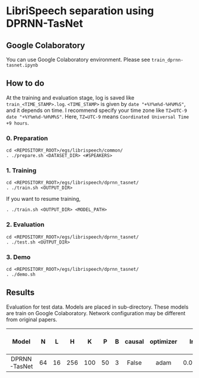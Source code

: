 # LibriSpeech separation using DPRNN-TasNet

## Google Colaboratory
You can use Google Colaboratory environment. Please see `train_dprnn-tasnet.ipynb`

## How to do
At the training and evaluation stage, log is saved like `train_<TIME_STAMP>.log`.
`<TIME_STAMP>` is given by `date "+%Y%m%d-%H%M%S"`, and it depends on time.
I recommend specify your time zone like `TZ=UTC-9 date "+%Y%m%d-%H%M%S"`.
Here, `TZ=UTC-9` means `Coordinated Universal Time +9 hours`.

### 0. Preparation
```
cd <REPOSITORY_ROOT>/egs/librispeech/common/
. ./prepare.sh <DATASET_DIR> <#SPEAKERS>
```

### 1. Training
```
cd <REPOSITORY_ROOT>/egs/librispeech/dprnn_tasnet/
. ./train.sh <OUTPUT_DIR>
```

If you want to resume training,
```
. ./train.sh <OUTPUT_DIR> <MODEL_PATH>
```

### 2. Evaluation
```
cd <REPOSITORY_ROOT>/egs/librispeech/dprnn_tasnet/
. ./test.sh <OUTPUT_DIR>
```

### 3. Demo
```
cd <REPOSITORY_ROOT>/egs/librispeech/dprnn_tasnet/
. ./demo.sh
```

## Results
Evaluation for test data.
Models are placed in sub-directory. These models are train on Google Colaboratory.
Network configuration may be different from original papers.

| Model | N | L | H | K | P | B | causal | optimizer | lr | SI-SDRi [dB] | PESQ | 
| :---: | :---: | :---: | :---: | :---: | :---: | :---: | :---: | :---: | :---: | :---: | :---: |
| DPRNN-TasNet | 64 | 16 | 256 | 100 | 50 | 3 | False | adam | 0.001 |  |  |
